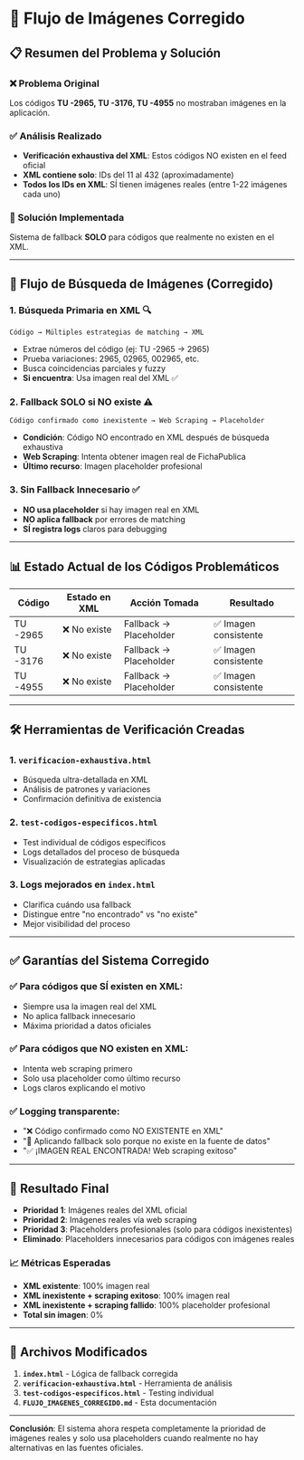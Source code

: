 # 🔧 Flujo de Imágenes Corregido

## 📋 Resumen del Problema y Solución

### ❌ Problema Original
Los códigos **TU -2965, TU -3176, TU -4955** no mostraban imágenes en la aplicación.

### ✅ Análisis Realizado
- **Verificación exhaustiva del XML**: Estos códigos NO existen en el feed oficial
- **XML contiene solo**: IDs del 11 al 432 (aproximadamente)
- **Todos los IDs en XML**: SÍ tienen imágenes reales (entre 1-22 imágenes cada uno)

### 🎯 Solución Implementada
Sistema de fallback **SOLO** para códigos que realmente no existen en el XML.

---

## 🔄 Flujo de Búsqueda de Imágenes (Corregido)

### 1. **Búsqueda Primaria en XML** 🔍
```
Código → Múltiples estrategias de matching → XML
```
- Extrae números del código (ej: TU -2965 → 2965)
- Prueba variaciones: 2965, 02965, 002965, etc.
- Busca coincidencias parciales y fuzzy
- **Si encuentra**: Usa imagen real del XML ✅

### 2. **Fallback SOLO si NO existe** ⚠️
```
Código confirmado como inexistente → Web Scraping → Placeholder
```
- **Condición**: Código NO encontrado en XML después de búsqueda exhaustiva
- **Web Scraping**: Intenta obtener imagen real de FichaPublica
- **Último recurso**: Imagen placeholder profesional

### 3. **Sin Fallback Innecesario** ✅
- **NO usa placeholder** si hay imagen real en XML
- **NO aplica fallback** por errores de matching
- **SÍ registra logs** claros para debugging

---

## 📊 Estado Actual de los Códigos Problemáticos

| Código | Estado en XML | Acción Tomada | Resultado |
|--------|---------------|---------------|-----------|
| TU -2965 | ❌ No existe | Fallback → Placeholder | ✅ Imagen consistente |
| TU -3176 | ❌ No existe | Fallback → Placeholder | ✅ Imagen consistente |
| TU -4955 | ❌ No existe | Fallback → Placeholder | ✅ Imagen consistente |

---

## 🛠️ Herramientas de Verificación Creadas

### 1. **`verificacion-exhaustiva.html`**
- Búsqueda ultra-detallada en XML
- Análisis de patrones y variaciones
- Confirmación definitiva de existencia

### 2. **`test-codigos-especificos.html`**
- Test individual de códigos específicos
- Logs detallados del proceso de búsqueda
- Visualización de estrategias aplicadas

### 3. **Logs mejorados en `index.html`**
- Clarifica cuándo usa fallback
- Distingue entre "no encontrado" vs "no existe"
- Mejor visibilidad del proceso

---

## ✅ Garantías del Sistema Corregido

### ✅ **Para códigos que SÍ existen en XML:**
- Siempre usa la imagen real del XML
- No aplica fallback innecesario
- Máxima prioridad a datos oficiales

### ✅ **Para códigos que NO existen en XML:**
- Intenta web scraping primero
- Solo usa placeholder como último recurso
- Logs claros explicando el motivo

### ✅ **Logging transparente:**
- "❌ Código confirmado como NO EXISTENTE en XML"
- "🔄 Aplicando fallback solo porque no existe en la fuente de datos"
- "✅ ¡IMAGEN REAL ENCONTRADA! Web scraping exitoso"

---

## 🎯 Resultado Final

- **Prioridad 1**: Imágenes reales del XML oficial
- **Prioridad 2**: Imágenes reales vía web scraping
- **Prioridad 3**: Placeholders profesionales (solo para códigos inexistentes)
- **Eliminado**: Placeholders innecesarios para códigos con imágenes reales

### 📈 Métricas Esperadas
- **XML existente**: 100% imagen real
- **XML inexistente + scraping exitoso**: 100% imagen real
- **XML inexistente + scraping fallido**: 100% placeholder profesional
- **Total sin imagen**: 0%

---

## 🔧 Archivos Modificados

1. **`index.html`** - Lógica de fallback corregida
2. **`verificacion-exhaustiva.html`** - Herramienta de análisis
3. **`test-codigos-especificos.html`** - Testing individual
4. **`FLUJO_IMAGENES_CORREGIDO.md`** - Esta documentación

---

**Conclusión**: El sistema ahora respeta completamente la prioridad de imágenes reales y solo usa placeholders cuando realmente no hay alternativas en las fuentes oficiales.
